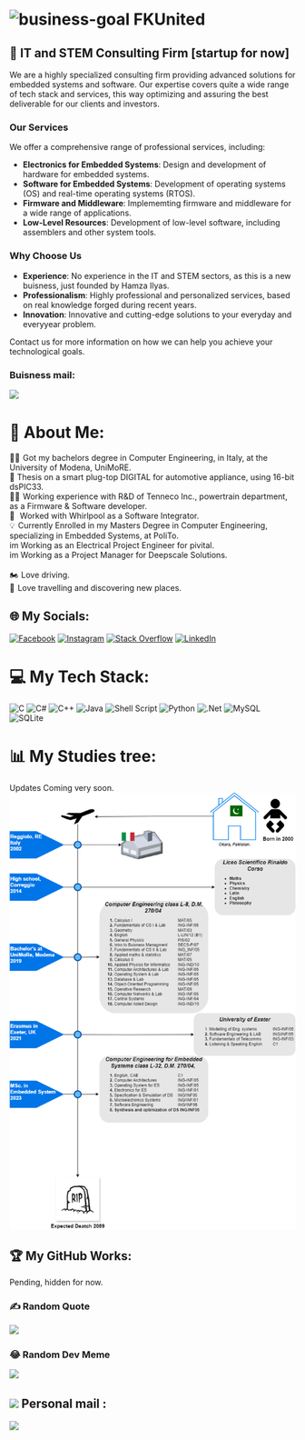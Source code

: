 # <img width="50" height="50" src="https://img.icons8.com/ios-filled/100/000000/business-goal.png" alt="business-goal"/>        FKUnited

## 🏢 IT and STEM Consulting Firm [startup for now]
We are a highly specialized consulting firm providing advanced solutions for embedded systems and software. Our expertise covers quite a wide range of tech stack and services, this way optimizing and assuring the best deliverable for our clients and investors.

### Our Services
We offer a comprehensive range of professional services, including:

- **Electronics for Embedded Systems**: Design and development of hardware for embedded systems.
- **Software for Embedded Systems**: Development of operating systems (OS) and real-time operating systems (RTOS).
- **Firmware and Middleware**: Implememting firmware and middleware for a wide range of applications.
- **Low-Level Resources**: Development of low-level software, including assemblers and other system tools.

### Why Choose Us
- **Experience**: No experience in the IT and STEM sectors, as this is a new buisness, just founded by Hamza Ilyas.
- **Professionalism**: Highly professional and personalized services, based on real knowledge forged during recent years.
- **Innovation**: Innovative and cutting-edge solutions to your everyday and everyyear problem.

Contact us for more information on how we can help you achieve your technological goals.
### Buisness mail:
[![](https://img.shields.io/badge/-Connect_with_me-10?style=for-the-badge&logo=Gmail&logoColor=white)](mailto:ilyashamza63@gmail.com?subject=Github%20Connection%20Request&body=Hey,%20I%20came%20across%20your%20GitHub%20profile%20and%20would%20like%20to%20connect%20with%20you.%20Can%20we%20discuss%20further%3F%0D%0A%0D%0A-%20[Your%20name%20or%20contact%20info])

# 💫 About Me:
👨‍🎓   Got my bachelors degree in Computer Engineering, in Italy, at the University of Modena, UniMoRE.<br>📜   Thesis on a smart plug-top DIGITAL for automotive appliance, using 16-bit dsPIC33. <br>👨‍💻   Working experience with R&D of Tenneco Inc., powertrain department, as a Firmware & Software developer. <br> 🤳   Worked with Whirlpool as a Software Integrator. <br>💡   Currently Enrolled in my Masters Degree in Computer Engineering, specializing in Embedded Systems, at PoliTo. <br>im   Working as an Electrical Project Engineer for pivital. <br>im  Working as a Project Manager for Deepscale Solutions.  <br><br>🏍️   Love driving. <br>🌇   Love travelling and discovering new places.<br>


## 🌐 My Socials:
[![Facebook](https://img.shields.io/badge/Facebook-%231877F2.svg?logo=Facebook&logoColor=white)](https://www.facebook.com/profile.php?id=100004054805245)  [![Instagram](https://img.shields.io/badge/Instagram-%23E4405F.svg?logo=Instagram&logoColor=white)](https://instagram.com/ilyashamza70) [![Stack Overflow](https://img.shields.io/badge/-Stackoverflow-FE7A16?logo=stack-overflow&logoColor=white)](https://stackoverflow.com/users/21300753) 
[![LinkedIn](https://img.shields.io/badge/LinkedIn-%230077B5.svg?logo=linkedin&logoColor=white)](https://www.linkedin.com/in/hamza-ilyas-8aa125232/)

# 💻 My Tech Stack:
![C](https://img.shields.io/badge/c-%2300599C.svg?style=for-the-badge&logo=c&logoColor=white) ![C#](https://img.shields.io/badge/c%23-%23239120.svg?style=for-the-badge&logo=c-sharp&logoColor=white) ![C++](https://img.shields.io/badge/c++-%2300599C.svg?style=for-the-badge&logo=c%2B%2B&logoColor=white) ![Java](https://img.shields.io/badge/java-%23ED8B00.svg?style=for-the-badge&logo=java&logoColor=white) ![Shell Script](https://img.shields.io/badge/shell_script-%23121011.svg?style=for-the-badge&logo=gnu-bash&logoColor=white) ![Python](https://img.shields.io/badge/python-3670A0?style=for-the-badge&logo=python&logoColor=ffdd54) ![.Net](https://img.shields.io/badge/.NET-5C2D91?style=for-the-badge&logo=.net&logoColor=white) ![MySQL](https://img.shields.io/badge/mysql-%2300f.svg?style=for-the-badge&logo=mysql&logoColor=white) ![SQLite](https://img.shields.io/badge/sqlite-%2307405e.svg?style=for-the-badge&logo=sqlite&logoColor=white)
# 📊 My Studies tree:
Updates Coming very soon.
![Study Tree Diagram](https://github.com/ilyashamza70/ilyashamza70/blob/main/StudyTreev2.1.drawio.png)

## 🏆 My GitHub Works:
Pending, hidden for now.


### ✍️ Random Quote
![](https://quotes-github-readme.vercel.app/api?type=horizontal&theme=tokyonight)

### 😂 Random Dev Meme

[![](https://visitcount.itsvg.in/api?id=ilyashamza70&icon=2&color=10)](https://visitcount.itsvg.in)

## <img src="https://img.icons8.com/fluency/32/000000/email-open.png"/>     Personal mail :
[![](https://img.shields.io/badge/-Connect_with_me-10?style=for-the-badge&logo=Gmail&logoColor=white)](mailto:ilyashamza63@gmail.com?subject=Github%20Connection%20Request&body=Hey,%20I%20came%20across%20your%20GitHub%20profile%20and%20would%20like%20to%20connect%20with%20you.%20Can%20we%20discuss%20further%3F%0D%0A%0D%0A-%20[Your%20name%20or%20contact%20info])


